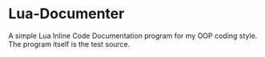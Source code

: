 Lua-Documenter
==============

A simple Lua Inline Code Documentation program for my OOP coding style. The program itself is the test source.
